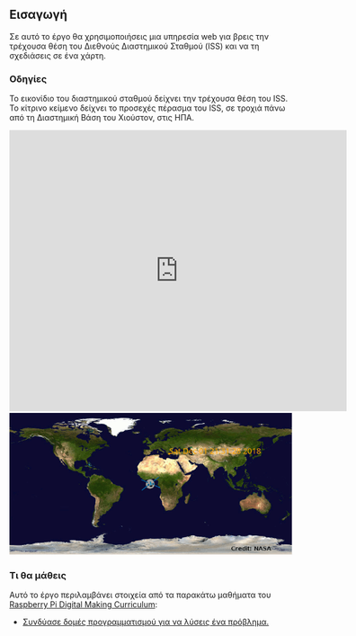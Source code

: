 ## Εισαγωγή

Σε αυτό το έργο θα χρησιμοποιήσεις μια υπηρεσία web για βρεις την τρέχουσα θέση του Διεθνούς Διαστημικού Σταθμού (ISS) και να τη σχεδιάσεις σε ένα χάρτη.

### Οδηγίες

Το εικονίδιο του διαστημικού σταθμού δείχνει την τρέχουσα θέση του ISS. Το κίτρινο κείμενο δείχνει το προσεχές πέρασμα του ISS, σε τροχιά πάνω από τη Διαστημική Βάση του Χιούστον, στις ΗΠΑ.

<div class="trinket">
  <iframe src="https://trinket.io/embed/python/b95851338c?outputOnly=true&start=result" width="600" height="500" frameborder="0" marginwidth="0" marginheight="0" allowfullscreen>
  </iframe>
  <img src="images/iss-final.png">
</div>

### Τι θα μάθεις

Αυτό το έργο περιλαμβάνει στοιχεία από τα παρακάτω μαθήματα του [Raspberry Pi Digital Making Curriculum](http://rpf.io/curriculum):

+ [Συνδύασε δομές προγραμματισμού για να λύσεις ένα πρόβλημα.](https://www.raspberrypi.org/curriculum/programming/builder)